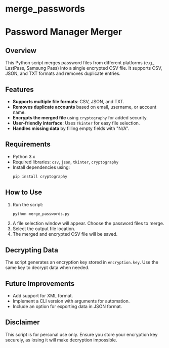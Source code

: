# merge_passwords
# Password Manager Merger

## Overview
This Python script merges password files from different platforms (e.g., LastPass, Samsung Pass) into a single encrypted CSV file. It supports CSV, JSON, and TXT formats and removes duplicate entries.

## Features
- **Supports multiple file formats**: CSV, JSON, and TXT.
- **Removes duplicate accounts** based on email, username, or account name.
- **Encrypts the merged file** using `cryptography` for added security.
- **User-friendly interface**: Uses `Tkinter` for easy file selection.
- **Handles missing data** by filling empty fields with "N/A".

## Requirements
- Python 3.x
- Required libraries: `csv`, `json`, `tkinter`, `cryptography`
- Install dependencies using:
  ```sh
  pip install cryptography
  ```

## How to Use
1. Run the script:
   ```sh
   python merge_passwords.py
   ```
2. A file selection window will appear. Choose the password files to merge.
3. Select the output file location.
4. The merged and encrypted CSV file will be saved.

## Decrypting Data
The script generates an encryption key stored in `encryption.key`. Use the same key to decrypt data when needed.

## Future Improvements
- Add support for XML format.
- Implement a CLI version with arguments for automation.
- Include an option for exporting data in JSON format.

## Disclaimer
This script is for personal use only. Ensure you store your encryption key securely, as losing it will make decryption impossible.

